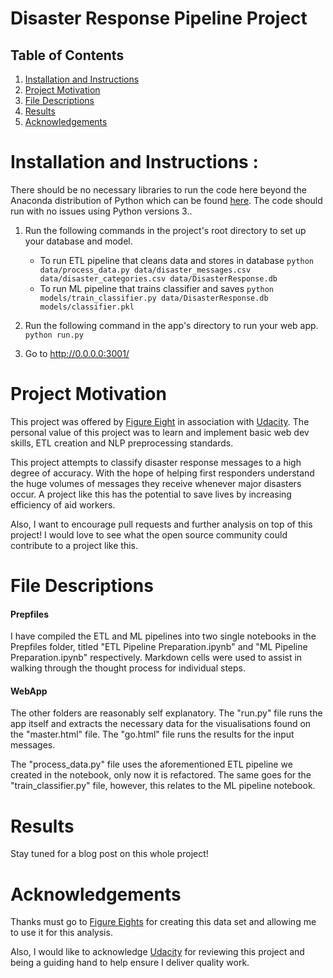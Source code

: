 # Disaster Response Pipeline Project
## Table of Contents
1. [Installation and Instructions](#Installation)
2. [Project Motivation](#Motivation)
3. [File Descriptions](#Descriptions)
4. [Results](#Results)
5. [Acknowledgements](#Acknowledgements)

# Installation and Instructions <a name="Installation"></a>:
There should be no necessary libraries to run the code here beyond the Anaconda distribution of Python which can be found [here](https://www.anaconda.com/). The code should run with no issues using Python versions 3..

1. Run the following commands in the project's root directory to set up your database and model.

    - To run ETL pipeline that cleans data and stores in database
        `python data/process_data.py data/disaster_messages.csv data/disaster_categories.csv data/DisasterResponse.db`
    - To run ML pipeline that trains classifier and saves
        `python models/train_classifier.py data/DisasterResponse.db models/classifier.pkl`

2. Run the following command in the app's directory to run your web app.
    `python run.py`

3. Go to http://0.0.0.0:3001/

# Project Motivation <a name='Motivation'></a>

This project was offered by [Figure Eight](https://www.figure-eight.com/) in association with [Udacity](https://www.udacity.com/). The personal value of this project was to learn and implement basic web dev skills, ETL creation and NLP preprocessing standards.

This project attempts to classify disaster response messages to a high degree of accuracy. With the hope of helping first responders understand the huge volumes of messages they receive whenever major disasters occur. A project like this has the potential to save lives by increasing efficiency of aid workers.

Also, I want to encourage pull requests and further analysis on top of this project! I would love to see what the open source community could contribute to a project like this.

# File Descriptions <a name="Descriptions"></a>

#### Prepfiles
I have compiled the ETL and ML pipelines into two single notebooks in the Prepfiles folder, titled "ETL Pipeline Preparation.ipynb" and "ML Pipeline Preparation.ipynb" respectively. Markdown cells were used to assist in walking through the thought process for individual steps.
#### WebApp
The other folders are reasonably self explanatory. The "run.py" file runs the app itself and extracts the necessary data for the visualisations found on the "master.html" file. The "go.html" file runs the results for the input messages.

The "process_data.py" file uses the aforementioned ETL pipeline we created in the notebook, only now it is refactored. The same goes for the "train_classifier.py" file, however, this relates to the ML pipeline notebook.

# Results <a name='Results'></a>

Stay tuned for a blog post on this whole project!

# Acknowledgements <a name='Acknowledgements'></a>

Thanks must go to [Figure Eights](https://www.figure-eight.com/) for creating this data set and allowing me to use it for this analysis.

Also, I would like to acknowledge [Udacity](https://www.udacity.com/) for reviewing this project and being a guiding hand to help ensure I deliver quality work.
